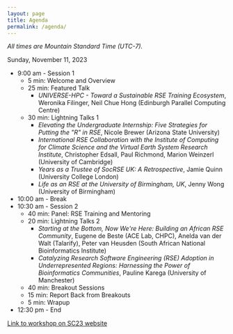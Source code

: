 ```yaml
---
layout: page
title: Agenda
permalink: /agenda/
---
```


*All times are Mountain Standard Time (UTC-7).*

Sunday, November 11, 2023

- 9:00 am - Session 1
    - 5 min:  Welcome and Overview
    - 25 min:  Featured Talk
        - _UNIVERSE-HPC - Toward a Sustainable RSE Training Ecosystem_,
    Weronika Filinger, Neil Chue Hong (Edinburgh Parallel Computing Centre)
    - 30 min:  Lightning Talks 1
        - _Elevating the Undergraduate Internship: Five Strategies for Putting the "R" in RSE_,
        Nicole Brewer (Arizona State University)
        - _International RSE Collaboration with the Institute of Computing for Climate Science and the Virtual Earth System Research Institute_,
        Christopher Edsall, Paul Richmond, Marion Weinzerl (University of Cambridge)
        - _Years as a Trustee of SocRSE UK: A Retrospective_,
        Jamie Quinn (University College London)
        - _Life as an RSE at the University of Birmingham, UK_,
        Jenny Wong (University of Birmingham)
- 10:00 am - Break
- 10:30 am - Session 2
    - 40 min:  Panel: RSE Training and Mentoring
    - 20 min:  Lightning Talks 2
        - _Starting at the Bottom, Now We're Here: Building an African RSE Community_,
        Eugene de Beste (ACE Lab, CHPC), Anelda van der Walt (Talarify), Peter van Heusden (South African National Bioinformatics Institute)
        - _Catalyzing Research Software Engineering (RSE) Adoption in Underrepresented Regions: Harnessing the Power of Bioinformatics Communities_,
        Pauline Karega (University of Manchester)
    - 40 min:  Breakout Sessions
    - 15 min:  Report Back from Breakouts
    - 5 min:  Wrapup
- 12:30 pm - End


[Link to workshop on SC23 website](https://sc23.supercomputing.org/presentation/?id=wksp142&sess=sess134)

